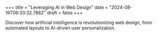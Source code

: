 +++
title = "Leveraging AI in Web Design"
date = "2024-08-19T06:33:32.786Z"
draft = false
+++

  Discover how artificial intelligence is revolutionizing web design, from automated layouts to AI-driven user personalization.
        